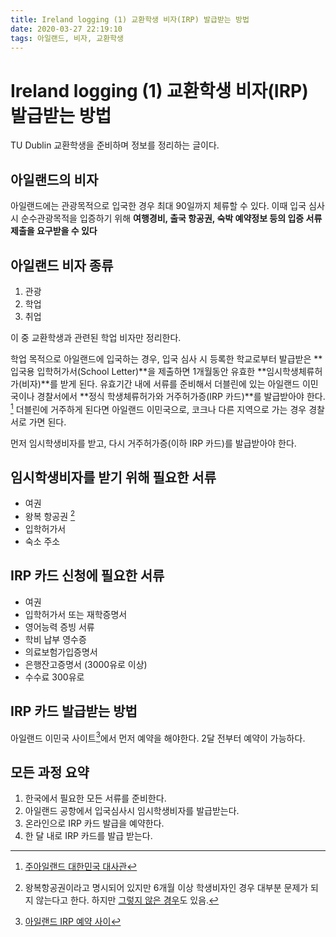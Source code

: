 ```yaml
---
title: Ireland logging (1) 교환학생 비자(IRP) 발급받는 방법
date: 2020-03-27 22:19:10
tags: 아일랜드, 비자, 교환학생
---
```


# Ireland logging (1) 교환학생 비자(IRP) 발급받는 방법

TU Dublin 교환학생을 준비하며 정보를 정리하는 글이다.


## 아일랜드의 비자
아일랜드에는 관광목적으로 입국한 경우 최대 90일까지 체류할 수 있다.
이때 입국 심사 시 순수관광목적을 입증하기 위해 **여행경비, 출국 항공권, 숙박 예약정보 등의 입증 서류 제출을 요구받을 수 있다**

## 아일랜드 비자 종류
1. 관광
2. 학업
3. 취업

이 중 교환학생과 관련된 학업 비자만 정리한다.

학업 목적으로 아일랜드에 입국하는 경우, 입국 심사 시 등록한 학교로부터 발급받은 **입국용 입학허가서(School Letter)**을 제출하면 1개월동안 유효한 **임시학생체류허가(비자)**를 받게 된다.
유효기간 내에 서류를 준비해서 더블린에 있는 아일랜드 이민국이나 경찰서에서 **정식 학생체류허가와 거주허가증(IRP 카드)**를 발급받아야 한다. [^1]
더블린에 거주하게 된다면 아일랜드 이민국으로, 코크나 다른 지역으로 가는 경우 경찰서로 가면 된다.

먼저 임시학생비자를 받고, 다시 거주허가증(이하 IRP 카드)를 발급받아야 한다.
## 임시학생비자를 받기 위해 필요한 서류
- 여권
- 왕복 항공권 [^3]
- 입학허가서
- 숙소 주소

## IRP 카드 신청에 필요한 서류
- 여권
- 입학허가서 또는 재학증명서
- 영어능력 증빙 서류
- 학비 납부 영수증
- 의료보험가입증명서
- 은행잔고증명서 (3000유로 이상)
- 수수료 300유로

## IRP 카드 발급받는 방법
아일랜드 이민국 사이트[^2]에서 먼저 예약을 해야한다. 2달 전부터 예약이 가능하다.

## 모든 과정 요약
1. 한국에서 필요한 모든 서류를 준비한다.
2. 아일랜드 공항에서 입국심사시 임시학생비자를 발급받는다.
3. 온라인으로 IRP 카드 발급을 예약한다.
4. 한 달 내로 IRP 카드를 발급 받는다.

[^1]: [주아일랜드 대한민국 대사관](http://overseas.mofa.go.kr/ie-ko/brd/m_8227/view.do?seq=1179165&srchFr=&amp;srchTo=&amp;srchWord=&amp;srchTp=&amp;multi_itm_seq=0&amp;itm_seq_1=0&amp;itm_seq_2=0&amp;company_cd=&amp;company_nm=&page=1)
[^2]: [아일랜드 IRP 예약 사이](https://burghquayregistrationoffice.inis.gov.ie/)
[^3]: 왕복항공권이라고 명시되어 있지만 6개월 이상 학생비자인 경우 대부분 문제가 되지 않는다고 한다. 하지만 [그렇지 않은 경우](https://m.blog.naver.com/PostView.nhn?blogId=ssykk&logNo=221197206926&proxyReferer=https%3A%2F%2Fwww.google.com%2F)도 있음. 
